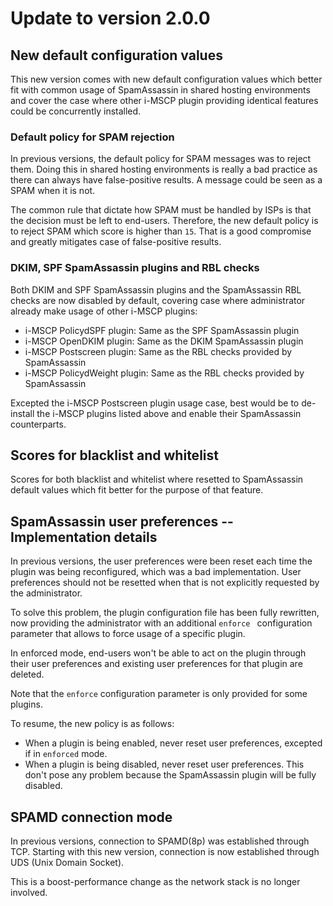 # Update to version 2.0.0

## New default configuration values

This new version comes with new default configuration values which better fit
with common usage of SpamAssassin in shared hosting environments and cover the
case where other i-MSCP plugin providing identical features could be
concurrently installed.

### Default policy for SPAM rejection

In previous versions, the default policy for SPAM messages was to reject them.
Doing this in shared hosting environments is really a bad practice as there can
always have false-positive results. A message could be seen as a SPAM when it
is not.

The common rule that dictate how SPAM must be handled by ISPs is that the
decision must be left to end-users. Therefore, the new default policy is to
reject SPAM which score is higher than `15`. That is a good compromise and
greatly mitigates case of false-positive results.

### DKIM, SPF SpamAssassin plugins and RBL checks
 
Both DKIM and SPF SpamAssassin plugins and the SpamAssassin RBL checks are now
disabled by default, covering case where administrator already make usage of
other i-MSCP plugins:

- i-MSCP PolicydSPF plugin: Same as the SPF SpamAssassin plugin
- i-MSCP OpenDKIM plugin: Same as the DKIM SpamAssassin plugin
- i-MSCP Postscreen  plugin: Same as the RBL checks provided by SpamAssassin
- i-MSCP PolicydWeight plugin: Same as the RBL checks provided by SpamAssassin

Excepted the i-MSCP Postscreen plugin usage case, best would be to de-install
the i-MSCP plugins listed above and enable their SpamAssassin counterparts.

## Scores for blacklist and whitelist

Scores for both blacklist and whitelist where resetted to SpamAssassin default
values which fit better for the purpose of that feature.

## SpamAssassin user preferences -- Implementation details

In previous versions, the user preferences were been reset each time the plugin
was being reconfigured, which was a bad implementation. User preferences should
not be resetted when that is not explicitly requested by the administrator.

To solve this problem, the plugin configuration file has been fully rewritten,
now providing the administrator with an additional `enforce ` configuration
parameter that allows to force usage of a specific plugin.

In enforced mode, end-users won't be able to act on the plugin through their
user preferences and existing user preferences for that plugin are deleted.

Note that the `enforce` configuration parameter is only provided for some
plugins.

To resume, the new policy is as follows:

- When a plugin is being enabled, never reset user preferences, excepted if in
  `enforced` mode.
- When a plugin is being disabled, never reset user preferences. This don't
  pose any problem because the SpamAssassin plugin will be fully disabled.

## SPAMD connection mode

In previous versions, connection to SPAMD(8p) was established through TCP.
Starting with this new version, connection is now established through UDS
(Unix Domain Socket).

This is a boost-performance change as the network stack is no longer involved.
